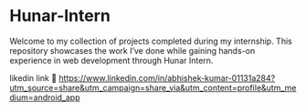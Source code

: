 # Hunar-Intern
Welcome to my collection of projects completed during my internship. This repository showcases the work I’ve done while gaining hands-on experience in web development through Hunar Intern.

likedin link 🔗
https://www.linkedin.com/in/abhishek-kumar-01131a284?utm_source=share&utm_campaign=share_via&utm_content=profile&utm_medium=android_app
